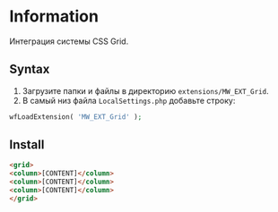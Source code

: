 # Information

Интеграция системы CSS Grid.

## Syntax

1. Загрузите папки и файлы в директорию `extensions/MW_EXT_Grid`.
2. В самый низ файла `LocalSettings.php` добавьте строку:

```php
wfLoadExtension( 'MW_EXT_Grid' );
```

## Install

```html
<grid>
<column>[CONTENT]</column>
<column>[CONTENT]</column>
<column>[CONTENT]</column>
</grid>
```

